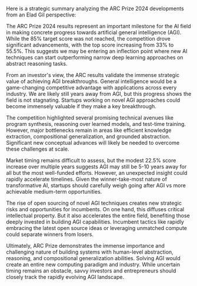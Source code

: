 Here is a strategic summary analyzing the ARC Prize 2024 developments from an Elad Gil perspective:

The ARC Prize 2024 results represent an important milestone for the AI field in making concrete progress towards artificial general intelligence (AGI). While the 85% target score was not reached, the competition drove significant advancements, with the top score increasing from 33% to 55.5%. This suggests we may be entering an inflection point where new AI techniques can start outperforming narrow deep learning approaches on abstract reasoning tasks.

From an investor's view, the ARC results validate the immense strategic value of achieving AGI breakthroughs. General intelligence would be a game-changing competitive advantage with applications across every industry. We are likely still years away from AGI, but this progress shows the field is not stagnating. Startups working on novel AGI approaches could become immensely valuable if they make a key breakthrough.

The competition highlighted several promising technical avenues like program synthesis, reasoning over learned models, and test-time training. However, major bottlenecks remain in areas like efficient knowledge extraction, compositional generalization, and grounded abstraction. Significant new conceptual advances will likely be needed to overcome these challenges at scale.

Market timing remains difficult to assess, but the modest 22.5% score increase over multiple years suggests AGI may still be 5-10 years away for all but the most well-funded efforts. However, an unexpected insight could rapidly accelerate timelines. Given the winner-take-most nature of transformative AI, startups should carefully weigh going after AGI vs more achievable medium-term opportunities.

The rise of open sourcing of novel AGI techniques creates new strategic risks and opportunities for incumbents. On one hand, this diffuses critical intellectual property. But it also accelerates the entire field, benefiting those deeply invested in building AGI capabilities. Incumbent tactics like rapidly embracing the latest open source ideas or leveraging unmatched compute could separate winners from losers.

Ultimately, ARC Prize demonstrates the immense importance and challenging nature of building systems with human-level abstraction, reasoning, and compositional generalization abilities. Solving AGI would create an entire new computing paradigm and industry. While uncertain timing remains an obstacle, savvy investors and entrepreneurs should closely track the rapidly evolving AGI landscape.